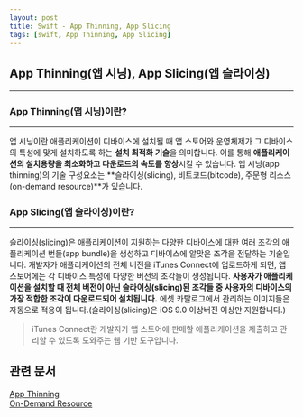 ```yaml
---
layout: post
title: Swift - App Thinning, App Slicing
tags: [swift, App Thinning, App Slicing]
---
```


## App Thinning(앱 시닝), App Slicing(앱 슬라이싱)
***
### App Thinning(앱 시닝)이란?
***
앱 시닝이란 애플리케이션이 디바이스에 설치될 때 앱 스토어와 운영체제가 그 디바이스의 특성에 맞게 설치하도록 하는 **설치 최적화 기술**을 의미합니다. 이를 통해 **애플리케이션의 설치용량을 최소화하고 다운로드의 속도를 향상**시킬 수 있습니다. 앱 시닝(app thinning)의 기술 구성요소는 **슬라이싱(slicing), 비트코드(bitcode), 주문형 리소스(on-demand resource)**가 있습니다.

### App Slicing(앱 슬라이싱)이란?
***
슬라이싱(slicing)은 애플리케이션이 지원하는 다양한 디바이스에 대한 여러 조각의 애플리케이션 번들(app bundle)을 생성하고 디바이스에 알맞은 조각을 전달하는 기술입니다. 개발자가 애플리케이션의 전체 버전을 iTunes Connect에 업로드하게 되면, 앱 스토어에는 각 디바이스 특성에 다양한 버전의 조각들이 생성됩니다. **사용자가 애플리케이션을 설치할 때 전체 버전이 아닌 슬라이싱(slicing)된 조각들 중 사용자의 디바이스의 가장 적합한 조각이 다운로드되어 설치됩니다.** 에셋 카탈로그에서 관리하는 이미지들은 자동으로 적용이 됩니다.(슬라이싱(slicing)은 iOS 9.0 이상버전 이상만 지원합니다.)

> iTunes Connect란 개발자가 앱 스토어에 판매할 애플리케이션을 제출하고 관리할 수 있도록 도와주는 웹 기반 도구입니다.

## 관련 문서
[App Thinning](https://help.apple.com/xcode/mac/current/#/devbbdc5ce4f)     
[On-Demand Resource](https://developer.apple.com/library/content/documentation/FileManagement/Conceptual/On_Demand_Resources_Guide/index.html)

